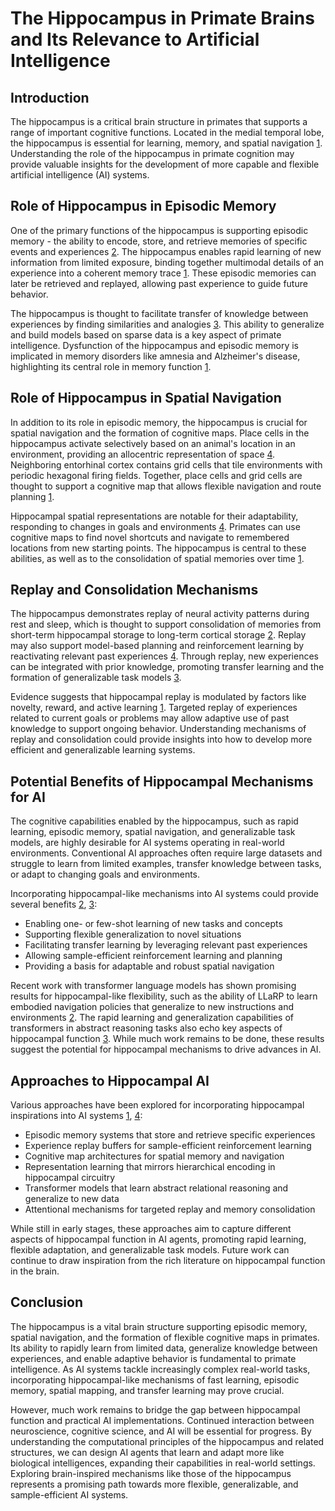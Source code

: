 
# The Hippocampus in Primate Brains and Its Relevance to Artificial Intelligence

## Introduction
The hippocampus is a critical brain structure in primates that supports a range of important cognitive functions. Located in the medial temporal lobe, the hippocampus is essential for learning, memory, and spatial navigation [1](http://arxiv.org/abs/2404.10766v1). Understanding the role of the hippocampus in primate cognition may provide valuable insights for the development of more capable and flexible artificial intelligence (AI) systems. 

## Role of Hippocampus in Episodic Memory
One of the primary functions of the hippocampus is supporting episodic memory - the ability to encode, store, and retrieve memories of specific events and experiences [2](http://arxiv.org/abs/2310.17722v2). The hippocampus enables rapid learning of new information from limited exposure, binding together multimodal details of an experience into a coherent memory trace [1](http://arxiv.org/abs/2404.10766v1). These episodic memories can later be retrieved and replayed, allowing past experience to guide future behavior.

The hippocampus is thought to facilitate transfer of knowledge between experiences by finding similarities and analogies [3](http://arxiv.org/abs/2310.09753v2). This ability to generalize and build models based on sparse data is a key aspect of primate intelligence. Dysfunction of the hippocampus and episodic memory is implicated in memory disorders like amnesia and Alzheimer's disease, highlighting its central role in memory function [1](http://arxiv.org/abs/2404.10766v1).

## Role of Hippocampus in Spatial Navigation  
In addition to its role in episodic memory, the hippocampus is crucial for spatial navigation and the formation of cognitive maps. Place cells in the hippocampus activate selectively based on an animal's location in an environment, providing an allocentric representation of space [4](http://arxiv.org/abs/2309.08806v2). Neighboring entorhinal cortex contains grid cells that tile environments with periodic hexagonal firing fields. Together, place cells and grid cells are thought to support a cognitive map that allows flexible navigation and route planning [1](http://arxiv.org/abs/2404.10766v1).

Hippocampal spatial representations are notable for their adaptability, responding to changes in goals and environments [4](http://arxiv.org/abs/2309.08806v2). Primates can use cognitive maps to find novel shortcuts and navigate to remembered locations from new starting points. The hippocampus is central to these abilities, as well as to the consolidation of spatial memories over time [1](http://arxiv.org/abs/2404.10766v1).

## Replay and Consolidation Mechanisms
The hippocampus demonstrates replay of neural activity patterns during rest and sleep, which is thought to support consolidation of memories from short-term hippocampal storage to long-term cortical storage [2](http://arxiv.org/abs/2310.17722v2). Replay may also support model-based planning and reinforcement learning by reactivating relevant past experiences [4](http://arxiv.org/abs/2309.08806v2). Through replay, new experiences can be integrated with prior knowledge, promoting transfer learning and the formation of generalizable task models [3](http://arxiv.org/abs/2310.09753v2).

Evidence suggests that hippocampal replay is modulated by factors like novelty, reward, and active learning [1](http://arxiv.org/abs/2404.10766v1). Targeted replay of experiences related to current goals or problems may allow adaptive use of past knowledge to support ongoing behavior. Understanding mechanisms of replay and consolidation could provide insights into how to develop more efficient and generalizable learning systems.

## Potential Benefits of Hippocampal Mechanisms for AI
The cognitive capabilities enabled by the hippocampus, such as rapid learning, episodic memory, spatial navigation, and generalizable task models, are highly desirable for AI systems operating in real-world environments. Conventional AI approaches often require large datasets and struggle to learn from limited examples, transfer knowledge between tasks, or adapt to changing goals and environments. 

Incorporating hippocampal-like mechanisms into AI systems could provide several benefits [2](http://arxiv.org/abs/2310.17722v2), [3](http://arxiv.org/abs/2310.09753v2):
- Enabling one- or few-shot learning of new tasks and concepts
- Supporting flexible generalization to novel situations  
- Facilitating transfer learning by leveraging relevant past experiences
- Allowing sample-efficient reinforcement learning and planning
- Providing a basis for adaptable and robust spatial navigation

Recent work with transformer language models has shown promising results for hippocampal-like flexibility, such as the ability of LLaRP to learn embodied navigation policies that generalize to new instructions and environments [2](http://arxiv.org/abs/2310.17722v2). The rapid learning and generalization capabilities of transformers in abstract reasoning tasks also echo key aspects of hippocampal function [3](http://arxiv.org/abs/2310.09753v2). While much work remains to be done, these results suggest the potential for hippocampal mechanisms to drive advances in AI.

## Approaches to Hippocampal AI
Various approaches have been explored for incorporating hippocampal inspirations into AI systems [1](http://arxiv.org/abs/2404.10766v1), [4](http://arxiv.org/abs/2309.08806v2):
- Episodic memory systems that store and retrieve specific experiences
- Experience replay buffers for sample-efficient reinforcement learning  
- Cognitive map architectures for spatial memory and navigation
- Representation learning that mirrors hierarchical encoding in hippocampal circuitry
- Transformer models that learn abstract relational reasoning and generalize to new data
- Attentional mechanisms for targeted replay and memory consolidation

While still in early stages, these approaches aim to capture different aspects of hippocampal function in AI agents, promoting rapid learning, flexible adaptation, and generalizable task models. Future work can continue to draw inspiration from the rich literature on hippocampal function in the brain.

## Conclusion
The hippocampus is a vital brain structure supporting episodic memory, spatial navigation, and the formation of flexible cognitive maps in primates. Its ability to rapidly learn from limited data, generalize knowledge between experiences, and enable adaptive behavior is fundamental to primate intelligence. As AI systems tackle increasingly complex real-world tasks, incorporating hippocampal-like mechanisms of fast learning, episodic memory, spatial mapping, and transfer learning may prove crucial.

However, much work remains to bridge the gap between hippocampal function and practical AI implementations. Continued interaction between neuroscience, cognitive science, and AI will be essential for progress. By understanding the computational principles of the hippocampus and related structures, we can design AI agents that learn and adapt more like biological intelligences, expanding their capabilities in real-world settings. Exploring brain-inspired mechanisms like those of the hippocampus represents a promising path towards more flexible, generalizable, and sample-efficient AI systems.